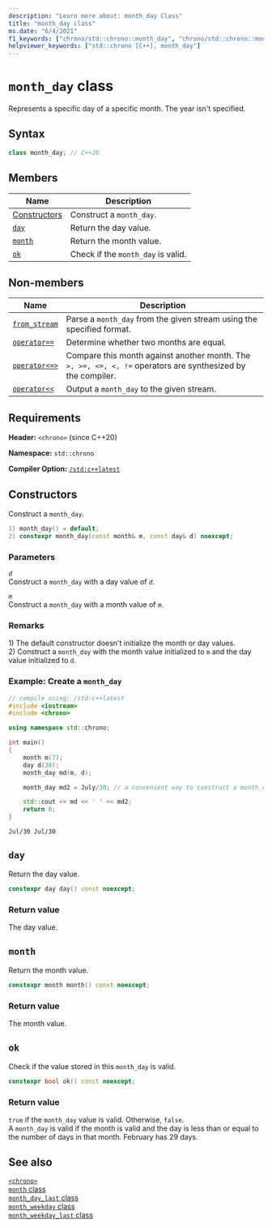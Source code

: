 ```yaml
---
description: "Learn more about: month_day Class"
title: "month_day class"
ms.date: "6/4/2021"
f1_keywords: ["chrono/std::chrono::month_day", "chrono/std::chrono::month_day::day", "chrono/std::chrono::month_day::month", "chrono/std::chrono::month_day::ok"]
helpviewer_keywords: ["std::chrono [C++], month_day"]
---
```


# `month_day` class  

Represents a specific day of a specific month. The year isn't specified.

## Syntax

```cpp
class month_day; // C++20
```

## Members

| Name | Description |
|--|--|
| [Constructors](#month_day) | Construct a `month_day`. |
| [`day`](#day) | Return the day value. |
| [`month`](#month) | Return the month value. |
| [`ok`](#ok) | Check if the `month_day` is valid. |

## Non-members

| Name | Description |
|--|--|
| [`from_stream`](chrono-functions.md#std-chrono-from-stream) | Parse a `month_day` from the given stream using the specified format. |
| [`operator==`](chrono-operators.md#op_eq_eq) | Determine whether two months are equal. |
| [`operator<=>`](chrono-operators.md#op_spaceship) | Compare this month against another month. The `>, >=, <=, <, !=` operators are synthesized by the compiler. |
| [`operator<<`](chrono-operators.md#op_left_shift) | Output a `month_day` to the given stream. |

## Requirements

**Header:** `<chrono>` (since C++20)

**Namespace:** `std::chrono`

**Compiler Option:** [`/std:c++latest`](../build/reference/std-specify-language-standard-version.md)

## <a name="month_day"></a> Constructors

Construct a `month_day`.

```cpp
1) month_day() = default;
2) constexpr month_day(const month& m, const day& d) noexcept;
```

### Parameters

*`d`*\
Construct a `month_day` with a day value of *`d`*.

*`m`*\
Construct a `month_day` with a month value of *`m`*.

### Remarks

1\) The default constructor doesn't initialize the month or day values.\
2\) Construct a `month_day` with the month value initialized to `m` and the day value initialized to `d`.

### Example: Create a `month_day`

```cpp
// compile using: /std:c++latest
#include <iostream>
#include <chrono>

using namespace std::chrono;

int main()
{
    month m(7);
    day d(30);
    month_day md(m, d);

    month_day md2 = July/30; // a convenient way to construct a month_day

    std::cout << md << ' ' << md2;
    return 0;
}
```

```output
Jul/30 Jul/30
```

## <a name="day"></a> `day`

 Return the day value.

```cpp
constexpr day day() const noexcept;
```

### Return value

The day value.

## <a name="month"></a> `month`

 Return the month value.

```cpp
constexpr month month() const noexcept;
```

### Return value

The month value.

## <a name="ok"></a> `ok`

Check if the value stored in this `month_day` is valid.

```cpp
constexpr bool ok() const noexcept;
```

### Return value

`true` if the `month_day` value is valid. Otherwise, `false`.\
A `month_day` is valid if the month is valid and the day is less than or equal to the number of days in that month. February has 29 days.

## See also

[`<chrono>`](chrono.md)\
[`month` class](month-class.md)\
[`month_day_last` class](month-day-last-class.md)\
[`month_weekday` class](month-weekday-class.md)\
[`month_weekday_last` class](month-weekday-last-class.md)